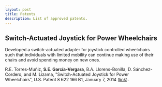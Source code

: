 ```yaml
---
layout: post
title: Patents
description: List of approved patents.
---
```


<!-- NOTE: Use html notation for the references. -->

## Switch-Actuated Joystick for Power Wheelchairs <a id="headerlink" name="joystick-wheelchair" href="#joystick-wheelchair" title="Permalink to this headline"></a>

Developed a switch-actuated adapter for joystick controlled wheelchairs such
that individuals with limited mobility can continue making use of their chairs
and avoid spending money on new ones.

<div class="reference">

R.E. Torres-Muñiz, <strong>S.E. García-Vergara</strong>,
B.A. Llorens-Bonilla, D. Sánchez-Cordero, and M.  Lizama, "Switch-Actuated
Joystick for Power Wheelchairs", U.S. Patent 8 622 166 B1, January 7, 2014 (<a
href="https://www.google.com/patents/US8622166" target="_blank">link</a>).

</div>

